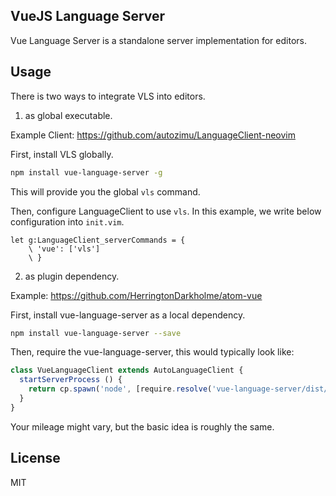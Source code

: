 VueJS Language Server
-----

Vue Language Server is a standalone server implementation for editors.


Usage
-----

There is two ways to integrate VLS into editors.

1) as global executable.

Example Client: https://github.com/autozimu/LanguageClient-neovim

First, install VLS globally.

```bash
npm install vue-language-server -g
```

This will provide you the global `vls` command.

Then, configure LanguageClient to use `vls`. In this example, we write below configuration into `init.vim`.


```vim
let g:LanguageClient_serverCommands = {
    \ 'vue': ['vls']
    \ }
```


2) as plugin dependency.

Example: https://github.com/HerringtonDarkholme/atom-vue

First, install vue-language-server as a local dependency.

```bash
npm install vue-language-server --save
```

Then, require the vue-language-server, this would typically look like:

```ts
class VueLanguageClient extends AutoLanguageClient {
  startServerProcess () {
    return cp.spawn('node', [require.resolve('vue-language-server/dist/htmlServerMain')])
  }
}
```

Your mileage might vary, but the basic idea is roughly the same.

## License

MIT
